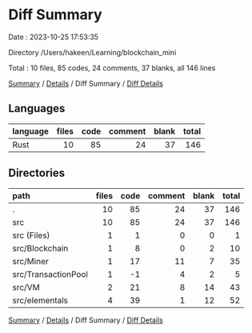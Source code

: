 # Diff Summary

Date : 2023-10-25 17:53:35

Directory /Users/hakeen/Learning/blockchain_mini

Total : 10 files,  85 codes, 24 comments, 37 blanks, all 146 lines

[Summary](results.md) / [Details](details.md) / Diff Summary / [Diff Details](diff-details.md)

## Languages
| language | files | code | comment | blank | total |
| :--- | ---: | ---: | ---: | ---: | ---: |
| Rust | 10 | 85 | 24 | 37 | 146 |

## Directories
| path | files | code | comment | blank | total |
| :--- | ---: | ---: | ---: | ---: | ---: |
| . | 10 | 85 | 24 | 37 | 146 |
| src | 10 | 85 | 24 | 37 | 146 |
| src (Files) | 1 | 1 | 0 | 0 | 1 |
| src/Blockchain | 1 | 8 | 0 | 2 | 10 |
| src/Miner | 1 | 17 | 11 | 7 | 35 |
| src/TransactionPool | 1 | -1 | 4 | 2 | 5 |
| src/VM | 2 | 21 | 8 | 14 | 43 |
| src/elementals | 4 | 39 | 1 | 12 | 52 |

[Summary](results.md) / [Details](details.md) / Diff Summary / [Diff Details](diff-details.md)
